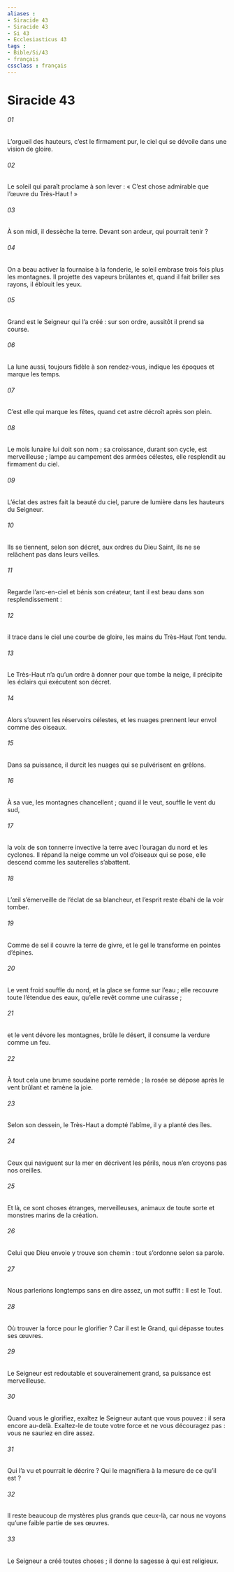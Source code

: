 ```yaml
---
aliases : 
- Siracide 43
- Siracide 43
- Si 43
- Ecclesiasticus 43
tags : 
- Bible/Si/43
- français
cssclass : français
---
```


# Siracide 43

###### 01
L’orgueil des hauteurs, c’est le firmament pur,
le ciel qui se dévoile dans une vision de gloire.
###### 02
Le soleil qui paraît proclame à son lever :
« C’est chose admirable que l’œuvre du Très-Haut ! »
###### 03
À son midi, il dessèche la terre.
Devant son ardeur, qui pourrait tenir ?
###### 04
On a beau activer la fournaise à la fonderie,
le soleil embrase trois fois plus les montagnes.
Il projette des vapeurs brûlantes
et, quand il fait briller ses rayons, il éblouit les yeux.
###### 05
Grand est le Seigneur qui l’a créé :
sur son ordre, aussitôt il prend sa course.
###### 06
La lune aussi, toujours fidèle à son rendez-vous,
indique les époques et marque les temps.
###### 07
C’est elle qui marque les fêtes,
quand cet astre décroît après son plein.
###### 08
Le mois lunaire lui doit son nom ;
sa croissance, durant son cycle, est merveilleuse ;
lampe au campement des armées célestes,
elle resplendit au firmament du ciel.
###### 09
L’éclat des astres fait la beauté du ciel,
parure de lumière dans les hauteurs du Seigneur.
###### 10
Ils se tiennent, selon son décret, aux ordres du Dieu Saint,
ils ne se relâchent pas dans leurs veilles.
###### 11
Regarde l’arc-en-ciel et bénis son créateur,
tant il est beau dans son resplendissement :
###### 12
il trace dans le ciel une courbe de gloire,
les mains du Très-Haut l’ont tendu.
###### 13
Le Très-Haut n’a qu’un ordre à donner pour que tombe la neige,
il précipite les éclairs qui exécutent son décret.
###### 14
Alors s’ouvrent les réservoirs célestes,
et les nuages prennent leur envol comme des oiseaux.
###### 15
Dans sa puissance, il durcit les nuages
qui se pulvérisent en grêlons.
###### 16
À sa vue, les montagnes chancellent ;
quand il le veut, souffle le vent du sud,
###### 17
la voix de son tonnerre invective la terre
avec l’ouragan du nord et les cyclones.
Il répand la neige comme un vol d’oiseaux qui se pose,
elle descend comme les sauterelles s’abattent.
###### 18
L’œil s’émerveille de l’éclat de sa blancheur,
et l’esprit reste ébahi de la voir tomber.
###### 19
Comme de sel il couvre la terre de givre,
et le gel le transforme en pointes d’épines.
###### 20
Le vent froid souffle du nord,
et la glace se forme sur l’eau ;
elle recouvre toute l’étendue des eaux,
qu’elle revêt comme une cuirasse ;
###### 21
et le vent dévore les montagnes, brûle le désert,
il consume la verdure comme un feu.
###### 22
À tout cela une brume soudaine porte remède ;
la rosée se dépose après le vent brûlant et ramène la joie.
###### 23
Selon son dessein, le Très-Haut a dompté l’abîme,
il y a planté des îles.
###### 24
Ceux qui naviguent sur la mer en décrivent les périls,
nous n’en croyons pas nos oreilles.
###### 25
Et là, ce sont choses étranges, merveilleuses,
animaux de toute sorte et monstres marins de la création.
###### 26
Celui que Dieu envoie y trouve son chemin :
tout s’ordonne selon sa parole.
###### 27
Nous parlerions longtemps sans en dire assez,
un mot suffit : Il est le Tout.
###### 28
Où trouver la force pour le glorifier ?
Car il est le Grand, qui dépasse toutes ses œuvres.
###### 29
Le Seigneur est redoutable et souverainement grand,
sa puissance est merveilleuse.
###### 30
Quand vous le glorifiez, exaltez le Seigneur autant que vous pouvez :
il sera encore au-delà.
Exaltez-le de toute votre force
et ne vous découragez pas : vous ne sauriez en dire assez.
###### 31
Qui l’a vu et pourrait le décrire ?
Qui le magnifiera à la mesure de ce qu’il est ?
###### 32
Il reste beaucoup de mystères plus grands que ceux-là,
car nous ne voyons qu’une faible partie de ses œuvres.
###### 33
Le Seigneur a créé toutes choses ;
il donne la sagesse à qui est religieux.
